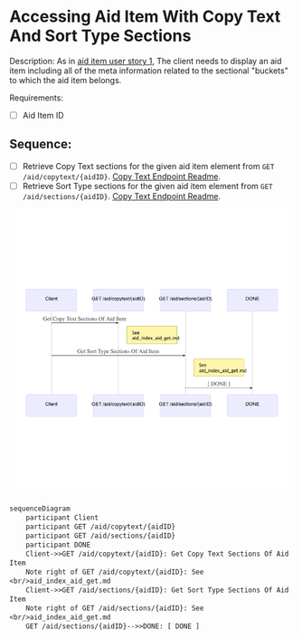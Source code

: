# Accessing Aid Item With Copy Text And Sort Type Sections

Description: As in [aid item user story 1](/aid_api/user-story-aid-item-1), The client needs to display an aid item including all of the meta information related to the sectional "buckets" to which the aid item belongs.

Requirements:
- [ ] Aid Item ID

## Sequence:
- [ ] Retrieve Copy Text sections for the given aid item element from ````GET /aid/copytext/{aidID}````. [Copy Text Endpoint Readme](/aid-api/endpoints/copy_text_copytext_aidID.md).
- [ ] Retrieve Sort Type sections for the given aid item element from ````GET /aid/sections/{aidID}````. [Copy Text Endpoint Readme](/aid-api/endpoints/copy_text_sections_aidID.md).

![Alt text](/aid-api/assets/user-story-aid-item-2.png?raw=true)

````
sequenceDiagram
    participant Client
    participant GET /aid/copytext/{aidID}
    participant GET /aid/sections/{aidID}
    participant DONE
    Client->>GET /aid/copytext/{aidID}: Get Copy Text Sections Of Aid Item
    Note right of GET /aid/copytext/{aidID}: See  <br/>aid_index_aid_get.md
    Client->>GET /aid/sections/{aidID}: Get Sort Type Sections Of Aid Item
    Note right of GET /aid/sections/{aidID}: See  <br/>aid_index_aid_get.md
    GET /aid/sections/{aidID}-->>DONE: [ DONE ]
````
